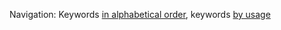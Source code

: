 Navigation: Keywords [in alphabetical order](Keyword-Reference-(Alphabetical)), keywords [by usage](Keyword-Reference-(Usage))